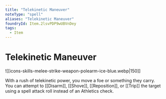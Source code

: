 ```yaml
---
title: "Telekinetic Maneuver"
noteType: "spell"
aliases: "Telekinetic Maneuver"
foundryId: Item.2lsvPDP9wUBVnDey
tags:
  - Item
---
```


# Telekinetic Maneuver
![[icons-skills-melee-strike-weapon-polearm-ice-blue.webp|150]]

With a rush of telekinetic power, you move a foe or something they carry. You can attempt to [[Disarm]], [[Shove]], [[Reposition]], or [[Trip]] the target using a spell attack roll instead of an Athletics check.

